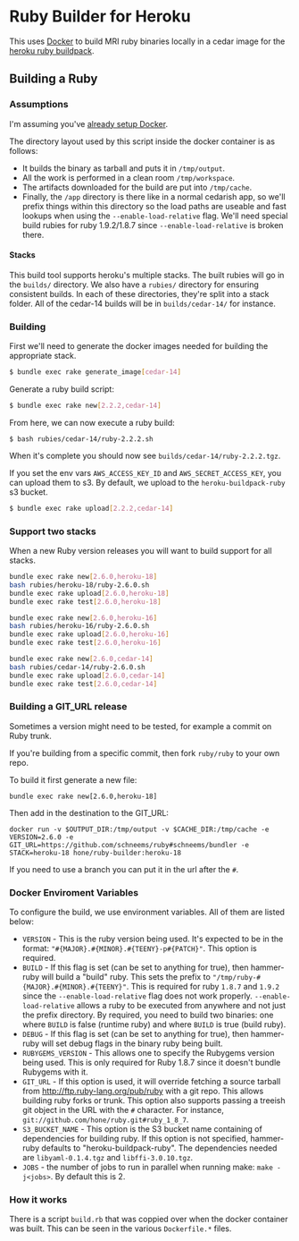 # Ruby Builder for Heroku
This uses [Docker](http://docker.io) to build MRI ruby binaries locally in a cedar image for the [heroku ruby buildpack](https://github.com/heroku/heroku-buildpack-ruby).

## Building a Ruby

### Assumptions
I'm assuming you've [already setup Docker](https://www.docker.io/gettingstarted/).

The directory layout used by this script inside the docker container is as follows:

* It builds the binary as tarball and puts it in `/tmp/output`.
* All the work is performed in a clean room `/tmp/workspace`.
* The artifacts downloaded for the build are put into `/tmp/cache`.
* Finally, the `/app` directory is there like in a normal cedarish app, so we'll prefix things within this directory so the load paths are useable and fast lookups when using the `--enable-load-relative` flag. We'll need special build rubies for ruby 1.9.2/1.8.7 since `--enable-load-relative` is broken there.

#### Stacks
This build tool supports heroku's multiple stacks. The built rubies will go in the `builds/` directory. We also have a `rubies/` directory for ensuring consistent builds. In each of these directories, they're split into a stack folder. All of the cedar-14 builds will be in `builds/cedar-14/` for instance.

### Building

First we'll need to generate the docker images needed for building the appropriate stack.

```sh
$ bundle exec rake generate_image[cedar-14]
```

Generate a ruby build script:

```sh
$ bundle exec rake new[2.2.2,cedar-14]
```

From here, we can now execute a ruby build:

```
$ bash rubies/cedar-14/ruby-2.2.2.sh
```

When it's complete you should now see `builds/cedar-14/ruby-2.2.2.tgz`.

If you set the env vars `AWS_ACCESS_KEY_ID` and `AWS_SECRET_ACCESS_KEY`, you can upload them to s3. By default, we upload to the `heroku-buildpack-ruby` s3 bucket.

```sh
$ bundle exec rake upload[2.2.2,cedar-14]
```

### Support two stacks

When a new Ruby version releases you will want to build support for all stacks.

```sh
bundle exec rake new[2.6.0,heroku-18]
bash rubies/heroku-18/ruby-2.6.0.sh
bundle exec rake upload[2.6.0,heroku-18]
bundle exec rake test[2.6.0,heroku-18]

bundle exec rake new[2.6.0,heroku-16]
bash rubies/heroku-16/ruby-2.6.0.sh
bundle exec rake upload[2.6.0,heroku-16]
bundle exec rake test[2.6.0,heroku-16]

bundle exec rake new[2.6.0,cedar-14]
bash rubies/cedar-14/ruby-2.6.0.sh
bundle exec rake upload[2.6.0,cedar-14]
bundle exec rake test[2.6.0,cedar-14]
```

### Building a GIT_URL release

Sometimes a version might need to be tested, for example a commit on Ruby trunk.

If you're building from a specific commit, then fork `ruby/ruby` to your own repo.

To build it first generate a new file:

```
bundle exec rake new[2.6.0,heroku-18]
```

Then add in the destination to the GIT_URL:

```
docker run -v $OUTPUT_DIR:/tmp/output -v $CACHE_DIR:/tmp/cache -e VERSION=2.6.0 -e GIT_URL=https://github.com/schneems/ruby#schneems/bundler -e STACK=heroku-18 hone/ruby-builder:heroku-18
```

If you need to use a branch you can put it in the url after the `#`.

### Docker Enviroment Variables

To configure the build, we use environment variables. All of them are listed below:

* `VERSION` - This is the ruby version being used. It's expected to be in the format: `"#{MAJOR}.#{MINOR}.#{TEENY}-p#{PATCH}"`. This option is required.
* `BUILD` - If this flag is set (can be set to anything for true), then hammer-ruby will build a "build" ruby. This sets the prefix to `"/tmp/ruby-#{MAJOR}.#{MINOR}.#{TEENY}"`. This is required for ruby `1.8.7` and `1.9.2` since the `--enable-load-relative` flag does not work properly. `--enable-load-relative` allows a ruby to be executed from anywhere and not just the prefix directory. By required, you need to build two binaries: one where `BUILD` is false (runtime ruby) and where `BUILD` is true (build ruby).
* `DEBUG` - If this flag is set (can be set to anything for true), then hammer-ruby will set debug flags in the binary ruby being built.
* `RUBYGEMS_VERSION` - This allows one to specify the Rubygems version being used. This is only required for Ruby 1.8.7 since it doesn't bundle Rubygems with it.
* `GIT_URL` - If this option is used, it will override fetching a source tarball from <http://ftp.ruby-lang.org/pub/ruby> with a git repo. This allows building ruby forks or trunk. This option also supports passing a treeish git object in the URL with the `#` character. For instance, `git://github.com/hone/ruby.git#ruby_1_8_7`.
* `S3_BUCKET_NAME` - This option is the S3 bucket name containing of dependencies for building ruby. If this option is not specified, hammer-ruby defaults to "heroku-buildpack-ruby". The dependencies needed are `libyaml-0.1.4.tgz` and `libffi-3.0.10.tgz`.
* `JOBS` - the number of jobs to run in parallel when running make: `make -j<jobs>`. By default this is 2.


### How it works

There is a script `build.rb` that was coppied over when the docker container was built. This can be seen in the various `Dockerfile.*` files.
